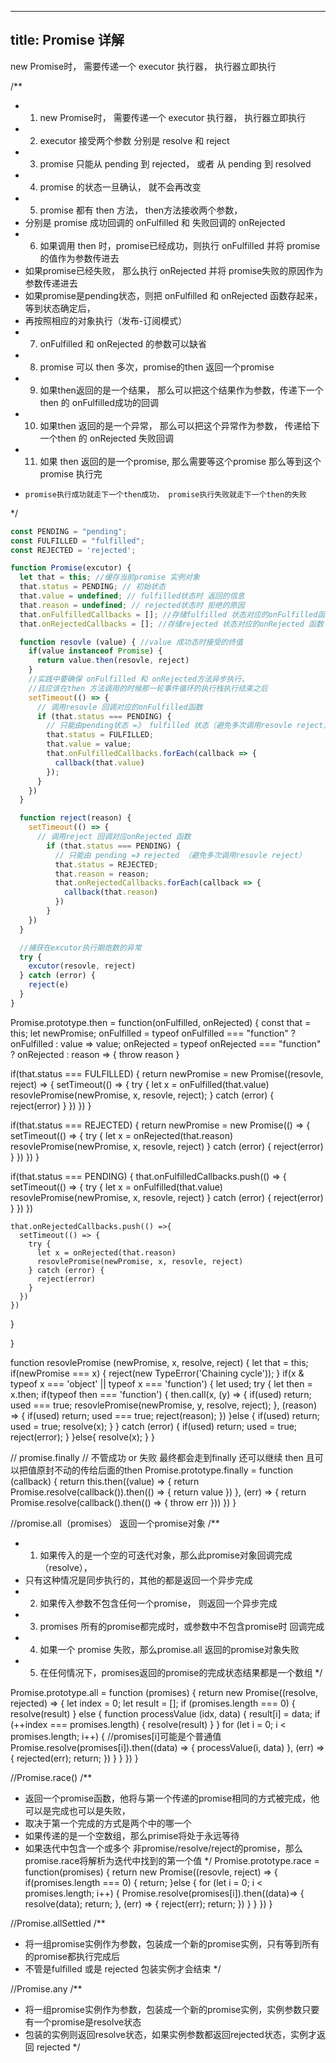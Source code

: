 
---
title: Promise 详解
---
new Promise时， 需要传递一个 executor 执行器， 执行器立即执行
<!--more-->

/**
 * 1. new Promise时， 需要传递一个 executor 执行器， 执行器立即执行
 * 2. executor 接受两个参数 分别是 resolve 和 reject
 * 3. promise 只能从 pending 到 rejected， 或者 从 pending 到 resolved
 * 4. promise 的状态一旦确认， 就不会再改变
 * 5. promise 都有 then 方法， then方法接收两个参数， 
 *    分别是 promise 成功回调的 onFulfilled 和 失败回调的 onRejected
 * 6. 如果调用 then 时，promise已经成功，则执行 onFulfilled 并将 promise的值作为参数传进去
 *    如果promise已经失败， 那么执行 onRejected 并将 promise失败的原因作为参数传递进去
 *    如果promise是pending状态，则把 onFulfilled 和 onRejected 函数存起来， 等到状态确定后，
 *    再按照相应的对象执行（发布-订阅模式）
 * 7. onFulfilled 和 onRejected 的参数可以缺省
 * 8. promise 可以 then 多次，promise的then 返回一个promise
 * 9. 如果then返回的是一个结果， 那么可以把这个结果作为参数，传递下一个then 的 onFulfilled成功的回调
 * 10. 如果then 返回的是一个异常， 那么可以把这个异常作为参数， 传递给下一个then 的 onRejected 失败回调
 * 11. 如果 then 返回的是一个promise, 那么需要等这个promise 那么等到这个promise 执行完
 *     promise执行成功就走下一个then成功， promise执行失败就走下一个then的失败
 */


``` js
const PENDING = "pending";
const FULFILLED = "fulfilled";
const REJECTED = 'rejected';

function Promise(excutor) {
  let that = this; //缓存当前promise 实例对象
  that.status = PENDING; // 初始状态
  that.value = undefined; // fulfilled状态时 返回的信息
  that.reason = undefined; // rejected状态时 拒绝的原因
  that.onFulfilledCallbacks = []; //存储fulfilled 状态对应的onFulfilled函数
  that.onRejectedCallbacks = []; //存储rejected 状态对应的onRejected 函数

  function resovle (value) { //value 成功态时接受的终值
    if(value instanceof Promise) {
      return value.then(resovle, reject)
    }
    //实践中要确保 onFulfilled 和 onRejected方法异步执行，
    //且应该在then 方法调用的时候那一轮事件循环的执行栈执行结束之后
    setTimeout(() => {
      // 调用resovle 回调对应的onFulfilled函数
      if (that.status === PENDING) {
        // 只能由pending状态 =》 fulfilled 状态（避免多次调用resovle reject）
        that.status = FULFILLED;
        that.value = value;
        that.onFulfilledCallbacks.forEach(callback => {
          callback(that.value)
        });
      }
    })
  }

  function reject(reason) {
    setTimeout(() => {
      // 调用reject 回调对应onRejected 函数
        if (that.status === PENDING) {
          // 只能由 pending =》 rejected （避免多次调用resovle reject）
          that.status = REJECTED;
          that.reason = reason;
          that.onRejectedCallbacks.forEach(callback => {
            callback(that.reason)
          })
        }
    })
  }

  //捕获在excutor执行期炮数的异常
  try {
    excutor(resovle, reject)
  } catch (error) {
    reject(e)
  }
}
```

Promise.prototype.then = function(onFulfilled, onRejected) {
  const that = this;
  let newPromise;
  onFulfilled = 
    typeof onFulfilled === "function" ? onFulfilled : value => value;
  onRejected = 
   typeof onRejected === "function" ? onRejected : reason => {
     throw reason
   }

   if(that.status === FULFILLED) {
     return newPromise = new Promise((resovle, reject) => {
       setTimeout(() => {
         try {
           let x = onFulfilled(that.value)
           resovlePromise(newPromise, x, resovle, reject);
         } catch (error) {
           reject(error)
         }
       })
     })
   }
   
   if(that.status === REJECTED) {
     return newPromise = new Promise(() => {
       setTimeout(() => {
         try {
           let x = onRejected(that.reason)
           resovlePromise(newPromise, x, resovle, reject)
         } catch (error) {
           reject(error)
         }
       })
     })
   }

   if(that.status === PENDING) {
     that.onFulfilledCallbacks.push(() => {
        setTimeout(() => {
          try {
            let x = onFulfilled(that.value)
            resovlePromise(newPromise, x, resovle, reject)
          } catch (error) {
            reject(error)
          }
        })
     })

    that.onRejectedCallbacks.push(() =>{
      setTimeout(() => {
        try {
          let x = onRejected(that.reason)
          resovlePromise(newPromise, x, resovle, reject)
        } catch (error) {
          reject(error)
        }
      })
    })
  }
    
}

function resovlePromise (newPromise, x, resolve, reject) {
  let that = this;
  if(newPromise === x) {
    reject(new TypeError('Chaining cycle'));
  }
  if(x & typeof x === 'object' || typeof x === 'function') {
    let used;
    try {
      let then = x.then;
      if(typeof then === 'function') {
        then.call(x, (y) => {
          if(used) return;
          used === true;
          resovlePromise(newPromise, y, resolve, reject);
        }, (reason) => {
          if(used) return;
          used === true;
          reject(reason);
        })
      }else {
        if(used) return;
        used = true;
        resolve(x);
      }
    } catch (error) {
      if(used) return;
      used = true;
      reject(error);
    }
  }else{
    resolve(x);
  }
}

// promise.finally
// 不管成功 or 失败 最终都会走到finally 还可以继续 then 且可以把值原封不动的传给后面的then
Promise.prototype.finally = function (callback) {
  return this.then((value) => {
    return Promise.resolve(callback()).then(() => {
      return value
    })
  }, (err) => {
    return Promise.resolve(callback().then(() => {
      throw err
    }))
  })
}

//promise.all（promises） 返回一个promise对象
/**
 * 1. 如果传入的是一个空的可迭代对象，那么此promise对象回调完成（resolve），
 *  只有这种情况是同步执行的，其他的都是返回一个异步完成
 * 2. 如果传入参数不包含任何一个promise， 则返回一个异步完成
 * 3. promises 所有的promise都完成时，或参数中不包含promise时 回调完成
 * 4. 如果一个 promise 失败，那么promise.all 返回的promise对象失败
 * 5. 在任何情况下，promises返回的promise的完成状态结果都是一个数组
 */

 Promise.prototype.all = function (promises) {
   return new Promise((resolve, rejected) => {
    let index = 0;
    let result = [];
    if (promises.length === 0) {
      resolve(result)
    } else {
      function processValue (idx, data) {
        result[i] = data;
        if (++index === promises.length) {
          resolve(result)
        }
      }
      for (let i = 0; i < promises.length; i++) {
        //promises[i]可能是个普通值
        Promise.resolve(promises[i]).then((data) => {
          processValue(i, data)
        }, (err) => {
          rejected(err);
          return;
        })
      }
    }
   })
 }


 //Promise.race()
 /**
  * 返回一个promise函数，他将与第一个传递的promise相同的方式被完成，他可以是完成也可以是失败，
  * 取决于第一个完成的方式是两个中的哪一个
  * 如果传递的是一个空数组，那么primise将处于永远等待
  * 如果迭代中包含一个或多个 非promise/resolve/reject的promise，那么promise.race将解析为迭代中找到的第一个值
  */
Promise.prototype.race = function(promises) {
  return new Promise((resovle, reject) => {
    if(promises.length === 0) {
      return;
    }else {
      for (let i = 0; i < promises.length; i++) {
        Promise.resolve(promises[i]).then((data)=> {
          resolve(data);
          return;
        }, (err) => {
          reject(err);
          return;
        })
      }
    }
  })
}

//Promise.allSettled
/**
 * 将一组promise实例作为参数，包装成一个新的promise实例，只有等到所有的promise都执行完成后
 * 不管是fulfilled 或是 rejected 包装实例才会结束
 */

 //Promise.any
/**
 * 将一组promise实例作为参数，包装成一个新的promise实例，实例参数只要有一个promise是resolve状态
 * 包装的实例则返回resolve状态，如果实例参数都返回rejected状态，实例才返回 rejected
 */

